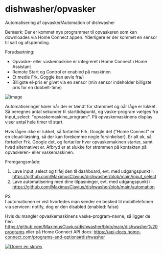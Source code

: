 # dishwasher/opvasker
Automatisering af opvasker/Automation of dishwasher

Bemærk: Der er kommet nye programmer til opvaskeren som kan downloades via Home Connect appen. Yderligere er der kommet en sensor til salt og afspænding.

Forudsætning:
- Opvaske- eller vaskemaskine er integreret i Home Connect i Home Assistant
- Remote Start og Control er enabled på maskinen
- Et medie Frk. Goggle kan ævle fra/i
- Billigste el-pris er givet via en sensor (min sensor indeholder billigste pris for en dobbelt-time)

![image](https://user-images.githubusercontent.com/103023823/223043170-354f9fc6-b945-4371-899b-570230649db8.png)

Automatiseringer kører når der er tændt for strømmet og når låge er lukket. Så beregnes antal sekunder til starttidspunkt, og vaske-program vælges fra input_select: "opvaskemaskine_program:". På opvaskemaskinens display viser antal hele timer til start.

Hvis lågen ikke er lukket, så fortæller Frk. Google det ("Home Connect" er en cloud-løsning, så der kan forekomme nogle forsinkelser).
Er alt ok, så fortæller Frk. Google det, og fortæller hvor opvaskemakinen starter, samt hvad alternativet er. Afbryd er at slukke for strømmen på kontakten på opvaskeren- eller vaskemaskinen.

Fremgangsmåde:
1) Lave input_select og tilføj den til dashboard, evt. med udgangspunkt i: https://github.com/MaximusClavius/dishwasher/blob/main/input_select
2) Lave automatisering med dine tilpasninger, evt. med udgangspunkt i: https://github.com/MaximusClavius/dishwasher/blob/main/automation

PS<br>
I automationen er vist hvorledes man sender en besked til mobiltelefonen via servicen: notify, dog er den disabled (enabled: false)

Hvis du mangler opvaskemaskinens vaske-program-navne, så ligger de her: https://github.com/MaximusClavius/dishwasher/blob/main/dishwasher%20programs eller på Home Connect API docs: https://api-docs.home-connect.com/programs-and-options#dishwasher

<a href="https://www.paypal.com/donate/?hosted_button_id=NNUF56TVFMJXY"><img src="https://www.paypalobjects.com/da_DK/DK/i/btn/btn_donateCC_LG.gif" alt="Doner en skræv"></a>
